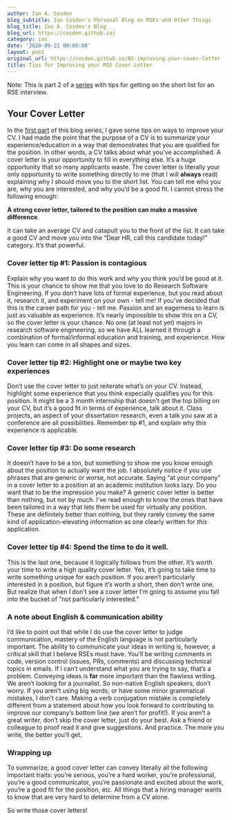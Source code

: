 ```yaml
---
author: Ian A. Cosden
blog_subtitle: Ian Cosden's Personal Blog on RSEs and Other Things
blog_title: Ian A. Cosden's Blog
blog_url: https://cosden.github.io/
category: iac
date: '2020-09-22 00:00:00'
layout: post
original_url: https://cosden.github.io/02-improving-your-cover-letter
title: Tips for Improving your RSE Cover Letter
---
```


<p>Note: This is part 2 of a <a href="https://cosden.github.io/improving-your-RSE-application">series</a> with tips for getting on the short list for an RSE interview.</p>

<h2 id="your-cover-letter">Your Cover Letter</h2>

<p>In the <a href="https://cosden.github.io/01-improving-your-CV">first part</a> of this blog series, I gave some tips on ways to improve your CV.
I had made the point that the purpose of a CV is to summarize your experience/education in a way that demonstrates that you are qualified for the position.
In other words, a CV talks about what you’ve accomplished.
A cover letter is your opportunity to fill in everything else.
It’s a huge opportunity that so many applicants waste.
The cover letter is literally your only opportunity to write something directly to me (that I will <strong>always</strong> read) explaining why I should move you to the short list.
You can tell me who you are, why you are interested, and why you’d be a good fit.
I cannot stress the following enough:</p>

<p><strong>A strong cover letter, tailored to the position can make a massive difference</strong>.
<!--more--></p>

<p>It can take an average CV and catapult you to the front of the list.
It can take a good CV and move you into the “Dear HR, call this candidate today!” category.
It’s that powerful.</p>

<h3 id="cover-letter-tip-1-passion-is-contagious">Cover letter tip #1: Passion is contagious</h3>
<p>Explain why you want to do this work and why you think you’d be good at it.
This is your chance to show me that you love to do Research Software Engineering.
If you don’t have lots of formal experience, but you read about it, research it, and experiment on your own - tell me!
If you’ve decided that this is the career path for you - tell me.
Passion and an eagerness to learn is just as valuable as experience.
It’s nearly impossible to show this on a CV, so the cover letter is your chance.
No one (at least not yet) majors in research software engineering, so we have ALL learned it through a combination of formal/informal education and training, and experience.
How you learn can come in all shapes and sizes.</p>

<h3 id="cover-letter-tip-2-highlight-one-or-maybe-two-key-experiences">Cover letter tip #2: Highlight one or maybe two key experiences</h3>
<p>Don’t use the cover letter to just reiterate what’s on your CV.
Instead, highlight some experience that you think especially qualifies you for this position.
It might be a 3 month internship that doesn’t get the top billing on your CV, but it’s a good fit in terms of experience, talk about it.
Class projects, an aspect of your dissertation research, even a talk you saw at a conference are all possibilities.
Remember tip #1, and explain why this experience is applicable.</p>

<h3 id="cover-letter-tip-3-do-some-research">Cover letter tip #3: Do some research</h3>
<p>It doesn’t have to be a ton, but something to show me you know enough about the position to actually want the job.
I absolutely notice if you use phrases that are generic or worse, not accurate.
Saying “at your company” in a cover letter to a position at an academic institution looks lazy.
Do you want that to be the impression you make?
A generic cover letter is better than nothing, but not by much.
I’ve read enough to know the ones that have been tailored in a way that lets them be used for virtually any position.
These are definitely better than nothing, but they rarely convey the same kind of application-elevating information as one clearly written for <em>this</em> application.</p>

<h3 id="cover-letter-tip-4-spend-the-time-to-do-it-well">Cover letter tip #4: Spend the time to do it well.</h3>
<p>This is the last one, because it logically follows from the other.
It’s worth your time to write a high quality cover letter.
Yes, it’s going to take time to write something unique for each position.
If you aren’t particularly interested in a position, but figure it’s worth a short, then don’t write one.
But realize that when I don’t see a cover letter I’m going to assume you fall into the bucket of “not particularly interested.”</p>

<h3 id="a-note-about-english--communication-ability">A note about English &amp; communication ability</h3>
<p>I’d like to point out that while I do use the cover letter to judge communication, mastery of the English language is not particularly important.
The ability to communicate your ideas in writing is, however, a critical skill that I believe RSEs must have.
You’ll be writing comments in code, version control (issues, PRs, comments) and discussing technical topics in emails.
If I can’t understand what you are trying to say, that’s a problem.
Conveying ideas is <strong>far</strong> more important than the flawless writing.
We aren’t looking for a journalist.
So non-native English speakers, don’t worry.
If you aren’t using big words, or have some minor grammatical mistakes, I don’t care.
Making a verb conjugation mistake is completely different from a statement about how you look forward to contributing to improve our company’s bottom line (we aren’t for profit!).
If you aren’t a great writer, don’t skip the cover letter, just do your best.
Ask a friend or colleague to proof read it and give suggestions.
And practice. The more you write, the better you’ll get.</p>

<h3 id="wrapping-up">Wrapping up</h3>
<p>To summarize, a good cover letter can convey literally all the following important traits: you’re serious, you’re a hard worker, you’re professional, you’re a good communicator, you’re passionate and excited about the work, you’re a good fit for the position, etc.
All things that a hiring manager wants to know that are very hard to determine from a CV alone.</p>

<p>So write those cover letters!</p>